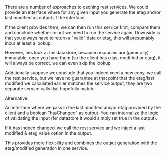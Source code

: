 There are a number of approaches to caching rest services. We could provide an interface where for any given input you generate the etag and/or last modified as output of the interface.

If the client provides them, we can then run this service first, compare them and conclude whether or not we need to run the service again. Downside is that you always have to return a "valid" date or etag, this will presumably incur at least a lookup.

However, lets look at the datastore, because resources are (generally) immutable, once you have them (so the client has _a_ last modified or etag), it will always be correct, we can even skip the lookup.

Additionally suppose we conclude that you indeed need a new copy, we call the rest service, but we have no guarantee at that point that the etag/last modified we calculated earlier matches the service output, they are two separate service calls that hopefully match.

Alternative:

An interface where we pass in the last modified and/or etag provided by the client and a boolean "hasChanged" as output. You can internalize the logic of validating the input (for datastore it would simply set true in the output).

If it has indeed changed, we call the rest service and we inject a last modified & etag value option in the output.

This provides more flexibility and combines the output generation with the etag/modified generation in one service.